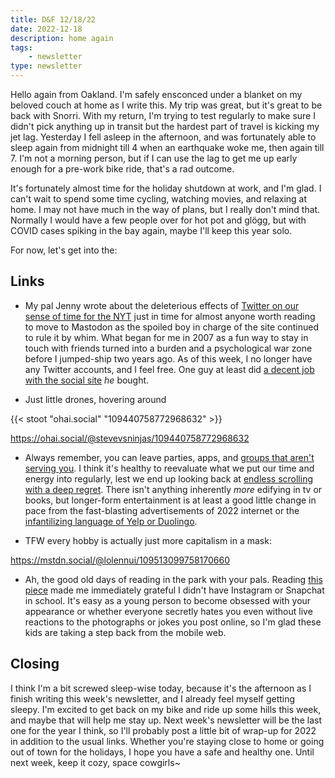 ```yaml
---
title: D&F 12/18/22
date: 2022-12-18
description: home again
tags: 
    - newsletter
type: newsletter
---
```


Hello again from Oakland. I'm safely ensconced under a blanket on my beloved couch at home as I write this. My trip was great, but it's great to be back with Snorri. With my return, I'm trying to test regularly to make sure I didn't pick anything up in transit but the hardest part of travel is kicking my jet lag. Yesterday I fell asleep in the afternoon, and was fortunately able to sleep again from midnight till 4 when an earthquake woke me, then again till 7. I'm not a morning person, but if I can use the lag to get me up early enough for a pre-work bike ride, that's a rad outcome.

It's fortunately almost time for the holiday shutdown at work, and I'm glad. I can't wait to spend some time cycling, watching movies, and relaxing at home. I may not have much in the way of plans, but I really don't mind that. Normally I would have a few people over for hot pot and glögg, but with COVID cases spiking in the bay again, maybe I'll keep this year solo.

For now, let's get into the:

## Links

- My pal Jenny wrote about the deleterious effects of [Twitter on our sense of time for the NYT](https://www.nytimes.com/2022/12/08/opinion/twitter-odell-time.html) just in time for almost anyone worth reading to move to Mastodon as the spoiled boy in charge of the site continued to rule it by whim. What began for me in 2007 as a fun way to stay in touch with friends turned into a burden and a psychological war zone before I jumped-ship two years ago. As of this week, I no longer have any Twitter accounts, and I feel free. One guy at least did [a decent job with the social site](https://www.theverge.com/23506085/wordpress-twitter-tumblr-ceo-matt-mullenweg-elon-musk) _he_ bought.

- Just little drones, hovering around 

{{< stoot "ohai.social" "109440758772968632" >}}

https://ohai.social/@stevevsninjas/109440758772968632

- Always remember, you can leave parties, apps, and [groups that aren't serving you](https://www.newyorker.com/culture/2022-in-review/the-year-in-apps-i-gave-up-on). I think it's healthy to reevaluate what we put our time and energy into regularly, lest we end up looking back at [endless scrolling with a deep regret](https://nymag.com/intelligencer/2018/05/i-dont-know-how-to-waste-time-on-the-internet-anymore.html). There isn't anything inherently _more_ edifying in tv or books, but longer-form entertainment is at least a good little change in pace from the fast-blasting advertisements of 2022 internet or the [infantilizing language of Yelp or Duolingo](https://reallifemag.com/the-babysitters-club/).

- TFW every hobby is actually just more capitalism in a mask:

https://mstdn.social/@lolennui/109513099758170660

- Ah, the good old days of reading in the park with your pals. Reading [this piece](https://substack.com/redirect/b13f7338-3fbc-467c-887f-d781ad1e725a?j=eyJ1IjoiMXI4dHIifQ.d8WLYwNzRpCpGGSJMlRrVM3_U8IrDQlOkGGjfpDvbu8) made me immediately grateful I didn't have Instagram or Snapchat in school. It's easy as a young person to become obsessed with your appearance or whether everyone secretly hates you even without live reactions to the photographs or jokes you post online, so I'm glad these kids are taking a step back from the mobile web.

## Closing

I think I'm a bit screwed sleep-wise today, because it's the afternoon as I finish writing this week's newsletter, and I already feel myself getting sleepy. I'm excited to get back on my bike and ride up some hills this week, and maybe that will help me stay up. Next week's newsletter will be the last one for the year I think, so I'll probably post a little bit of wrap-up for 2022 in addition to the usual links. Whether you're staying close to home or going out of town for the holidays, I hope you have a safe and healthy one. Until next week, keep it cozy, space cowgirls~